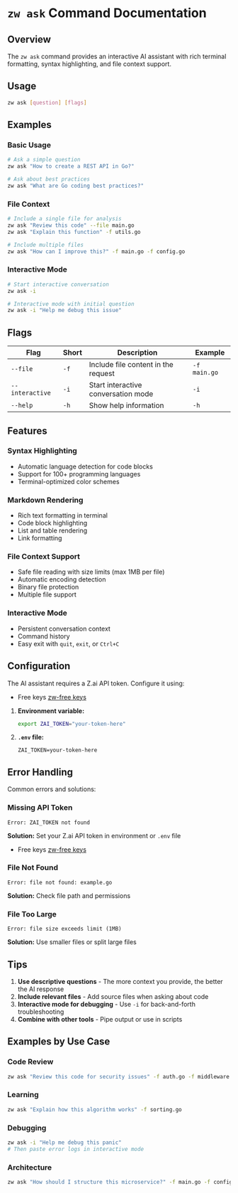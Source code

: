 # `zw ask` Command Documentation

## Overview

The `zw ask` command provides an interactive AI assistant with rich terminal formatting, syntax highlighting, and file context support.

## Usage

```bash
zw ask [question] [flags]
```

## Examples

### Basic Usage
```bash
# Ask a simple question
zw ask "How to create a REST API in Go?"

# Ask about best practices
zw ask "What are Go coding best practices?"
```

### File Context
```bash
# Include a single file for analysis
zw ask "Review this code" --file main.go
zw ask "Explain this function" -f utils.go

# Include multiple files
zw ask "How can I improve this?" -f main.go -f config.go
```

### Interactive Mode
```bash
# Start interactive conversation
zw ask -i

# Interactive mode with initial question
zw ask -i "Help me debug this issue"
```

## Flags

| Flag | Short | Description | Example |
|------|-------|-------------|---------|
| `--file` | `-f` | Include file content in the request | `-f main.go` |
| `--interactive` | `-i` | Start interactive conversation mode | `-i` |
| `--help` | `-h` | Show help information | `-h` |

## Features

### Syntax Highlighting
- Automatic language detection for code blocks
- Support for 100+ programming languages
- Terminal-optimized color schemes

### Markdown Rendering
- Rich text formatting in terminal
- Code block highlighting
- List and table rendering
- Link formatting

### File Context Support
- Safe file reading with size limits (max 1MB per file)
- Automatic encoding detection
- Binary file protection
- Multiple file support

### Interactive Mode
- Persistent conversation context
- Command history
- Easy exit with `quit`, `exit`, or `Ctrl+C`

## Configuration

The AI assistant requires a Z.ai API token. Configure it using:
   - Free keys [zw-free keys](https://github.com/zeroworkflow/zw-keys)

1. **Environment variable:**
   ```bash
   export ZAI_TOKEN="your-token-here"
   ```

2. **`.env` file:**
   ```
   ZAI_TOKEN=your-token-here
   ```

## Error Handling

Common errors and solutions:

### Missing API Token
```
Error: ZAI_TOKEN not found
```
**Solution:** Set your Z.ai API token in environment or `.env` file
   - Free keys [zw-free keys](https://github.com/zeroworkflow/zw-keys)

### File Not Found
```
Error: file not found: example.go
```
**Solution:** Check file path and permissions

### File Too Large
```
Error: file size exceeds limit (1MB)
```
**Solution:** Use smaller files or split large files

## Tips

1. **Use descriptive questions** - The more context you provide, the better the AI response
2. **Include relevant files** - Add source files when asking about code
3. **Interactive mode for debugging** - Use `-i` for back-and-forth troubleshooting
4. **Combine with other tools** - Pipe output or use in scripts

## Examples by Use Case

### Code Review
```bash
zw ask "Review this code for security issues" -f auth.go -f middleware.go
```

### Learning
```bash
zw ask "Explain how this algorithm works" -f sorting.go
```

### Debugging
```bash
zw ask -i "Help me debug this panic"
# Then paste error logs in interactive mode
```

### Architecture
```bash
zw ask "How should I structure this microservice?" -f main.go -f config.go
```
